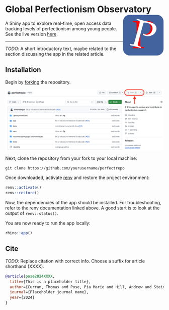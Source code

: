 # Global Perfectionism Observatory <img src='app/static/icon.png' align='right' height='130'/>

A Shiny app to explore real-time, open access data tracking levels of perfectionism among young people. See the live version [here](https://simonsteiger.shinyapps.io/perfectrepo).

------------------------------------------------------------------------------------

*TODO*: A short introductory text, maybe related to the section discussing the app in the related article.

## Installation

Begin by [forking](https://docs.github.com/en/pull-requests/collaborating-with-pull-requests/working-with-forks/fork-a-repo) the repository.

![](app/static/fork.png)

Next, clone the repository from your fork to your local machine:

```
git clone https://github.com/yourusername/perfectrepo
```

Once downloaded, activate [renv](https://rstudio.github.io/renv/articles/renv.html) and restore the project environment:

```r
renv::activate()
renv::restore()
```

Now, the dependencies of the app should be installed.
For troubleshooting, refer to the renv documentation linked above.
A good start is to look at the output of `renv::status()`.

You are now ready to run the app locally:

```r
rhino::app()
```

## Cite

*TODO*: Replace citation with correct info. Choose a suffix for article shorthand (XXXX).

```bibtex
@article{pose2024XXXX,
  title={This is a placeholder title},
  author={Curran, Thomas and Pose, Pia Marie and Hill, Andrew and Steiger, Simon},
  journal={Placeholder journal name},
  year={2024}
}
```
